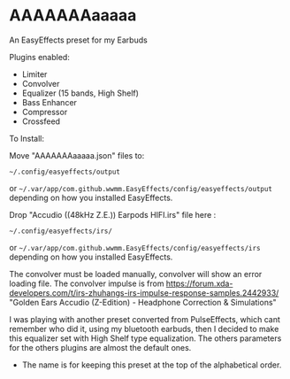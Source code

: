 # AAAAAAAaaaaa
An EasyEffects preset for my Earbuds

Plugins enabled:
- Limiter
- Convolver
- Equalizer (15 bands, High Shelf)
- Bass Enhancer
- Compressor
- Crossfeed



To Install:

Move "AAAAAAAaaaaa.json" files to:

<code>~/.config/easyeffects/output</code>

or
<code>~/.var/app/com.github.wwmm.EasyEffects/config/easyeffects/output</code>
depending on how you installed EasyEffects.


Drop "Accudio ((48kHz Z.E.)) Earpods HIFI.irs" file here :

<code>~/.config/easyeffects/irs/</code>

or
<code>~/.var/app/com.github.wwmm.EasyEffects/config/easyeffects/irs</code>
depending on how you installed EasyEffects.

The convolver must be loaded manually, convolver will show an error loading file.
The convolver impulse is from https://forum.xda-developers.com/t/irs-zhuhangs-irs-impulse-response-samples.2442933/ "Golden Ears Accudio (Z-Edition) - Headphone Correction & Simulations"

I was playing with another preset converted from PulseEffects, which cant remember who did it, using my bluetooth earbuds, then I decided to make this equalizer set with High Shelf type equalization. The others parameters for the others plugins are almost the default ones.   

* The name is for keeping this preset at the top of the alphabetical order.
